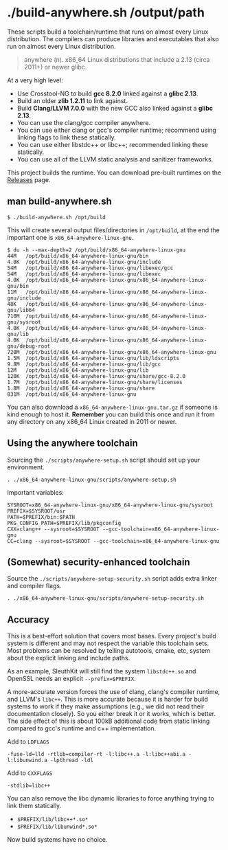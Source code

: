 # ./build-anywhere.sh /output/path

These scripts build a toolchain/runtime that runs on almost every Linux distribution. The compilers can produce libraries and executables that also run on almost every Linux distribution.

> anywhere (n). x86_64 Linux distributions that include a 2.13 (circa 2011+) or newer glibc.

At a very high level:

- Use Crosstool-NG to build **gcc 8.2.0** linked against a **glibc 2.13**.
- Build an older **zlib 1.2.11** to link against.
- Build **Clang/LLVM 7.0.0** with the new GCC also linked against a **glibc 2.13**.
- You can use the clang/gcc compiler anywhere.
- You can use either clang or gcc's compiler runtime; recommend using linking flags to link these statically.
- You can use either libstdc++ or libc++; recommended linking these statically.
- You can use all of the LLVM static analysis and sanitizer frameworks.

This project builds the runtime. You can download pre-built runtimes on the [Releases](https://github.com/theopolis/build-anywhere/releases) page.

## man build-anywhere.sh

```
$ ./build-anywhere.sh /opt/build
```

This will create several output files/directories in `/opt/build`, at the end the important one is `x86_64-anywhere-linux-gnu`.

```
$ du -h --max-depth=2 /opt/build/x86_64-anywhere-linux-gnu 
44M   /opt/build/x86_64-anywhere-linux-gnu/bin
4.0K  /opt/build/x86_64-anywhere-linux-gnu/include
54M   /opt/build/x86_64-anywhere-linux-gnu/libexec/gcc
54M   /opt/build/x86_64-anywhere-linux-gnu/libexec
4.0K  /opt/build/x86_64-anywhere-linux-gnu/x86_64-anywhere-linux-gnu/bin
11M   /opt/build/x86_64-anywhere-linux-gnu/x86_64-anywhere-linux-gnu/include
48K   /opt/build/x86_64-anywhere-linux-gnu/x86_64-anywhere-linux-gnu/lib64
710M  /opt/build/x86_64-anywhere-linux-gnu/x86_64-anywhere-linux-gnu/sysroot
4.0K  /opt/build/x86_64-anywhere-linux-gnu/x86_64-anywhere-linux-gnu/lib
4.0K  /opt/build/x86_64-anywhere-linux-gnu/x86_64-anywhere-linux-gnu/debug-root
720M  /opt/build/x86_64-anywhere-linux-gnu/x86_64-anywhere-linux-gnu
1.5M  /opt/build/x86_64-anywhere-linux-gnu/lib/ldscripts
9.8M  /opt/build/x86_64-anywhere-linux-gnu/lib/gcc
12M   /opt/build/x86_64-anywhere-linux-gnu/lib
120K  /opt/build/x86_64-anywhere-linux-gnu/share/gcc-8.2.0
1.7M  /opt/build/x86_64-anywhere-linux-gnu/share/licenses
1.8M  /opt/build/x86_64-anywhere-linux-gnu/share
831M  /opt/build/x86_64-anywhere-linux-gnu
```

You can also download a `x86_64-anywhere-linux-gnu.tar.gz` if someone is kind enough to host it. **Remember** you can build this once and run it from any directory on any x86_64 Linux created in 2011 or newer.

## Using the anywhere toolchain

Sourcing the `./scripts/anywhere-setup.sh` script should set up your environment.

```
. ./x86_64-anywhere-linux-gnu/scripts/anywhere-setup.sh
```

Important variables:

```
SYSROOT=x86_64-anywhere-linux-gnu/x86_64-anywhere-linux-gnu/sysroot
PREFIX=$SYSROOT/usr
PATH=$PREFIX/bin:$PATH
PKG_CONFIG_PATH=$PREFIX/lib/pkgconfig
CXX=clang++ --sysroot=$SYSROOT --gcc-toolchain=x86_64-anywhere-linux-gnu
CC=clang --sysroot=$SYSROOT --gcc-toolchain=x86_64-anywhere-linux-gnu
```

## (Somewhat) security-enhanced toolchain

Source the `./scripts/anywhere-setup-security.sh` script adds extra linker and compiler flags.

```
. ./x86_64-anywhere-linux-gnu/scripts/anywhere-setup-security.sh
```

## Accuracy

This is a best-effort solution that covers most bases. Every project's build system is different and may not respect the variable this toolchain sets. Most problems can be resolved by telling autotools, cmake, etc, system about the explicit linking and include paths.

As an example, SleuthKit will still find the system `libstdc++.so` and OpenSSL needs an explicit `--prefix=$PREFIX`.

A more-accurate version forces the use of clang, clang's compiler runtime, and LLVM's `libc++`. This is more accurate because it is harder for build systems to work if they make assumptions (e.g., we did not read their documentation closely). So you either break it or it works, which is better. The side effect of this is about 100kB additional code from static linking compared to gcc's runtime and c++ implementation.

Add to `LDFLAGS`

```
-fuse-ld=lld -rtlib=compiler-rt -l:libc++.a -l:libc++abi.a -l:libunwind.a -lpthread -ldl
```

Add to `CXXFLAGS`

```
-stdlib=libc++
```

You can also remove the libc dynamic libraries to force anything trying to link them statically.
- `$PREFIX/lib/libc++*.so*`
- `$PREFIX/lib/libunwind*.so*`

Now build systems have no choice.

